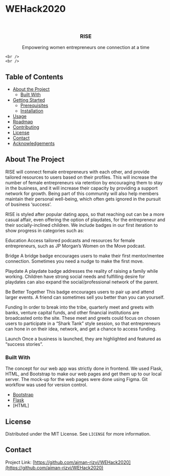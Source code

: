# WEHack2020


<!-- PROJECT SHIELDS -->
<!--
*** I'm using markdown "reference style" links for readability.
*** Reference links are enclosed in brackets [ ] instead of parentheses ( ).
*** See the bottom of this document for the declaration of the reference variables
*** for contributors-url, forks-url, etc. This is an optional, concise syntax you may use.
*** https://www.markdownguide.org/basic-syntax/#reference-style-links
-->




<!-- PROJECT LOGO -->
<br />
<p align="center">
  

  <h3 align="center">RISE</h3>

  <p align="center">
Empowering women entrepreneurs one connection at a time <br />
    
    <br />
    <br />
  </p>
</p>



<!-- TABLE OF CONTENTS -->
## Table of Contents

* [About the Project](#about-the-project)
  * [Built With](#built-with)
* [Getting Started](#getting-started)
  * [Prerequisites](#prerequisites)
  * [Installation](#installation)
* [Usage](#usage)
* [Roadmap](#roadmap)
* [Contributing](#contributing)
* [License](#license)
* [Contact](#contact)
* [Acknowledgements](#acknowledgements)



<!-- ABOUT THE PROJECT -->
## About The Project


RISE will connect female entrepreneurs with each other, and provide tailored resources to users based on their profiles. This will increase the number of female entrepreneurs via retention by encouraging them to stay in the business, and it will increase their capacity by providing a support network for growth. Being part of this community will also help members maintain their personal well-being, which often gets ignored in the pursuit of business ‘success’.

RISE is styled after popular dating apps, so that reaching out can be a more casual affair, even offering the option of playdates, for the entrepreneur and their socially-inclined children. We include badges in our first iteration to show progress in categories such as:

Education
Access tailored podcasts and resources for female entrepreneurs, such as JP Morgan’s Women on the Move podcast.

Bridge
A bridge badge encourages users to make their first mentor/mentee connection. Sometimes you need a nudge to make the first move.

Playdate
A playdate badge addresses the reality of raising a family while working. Children have strong social needs and fulfilling desire for playdates can also expand the social/professional network of the parent.

Be Better Together
This badge encourages users to pair up and attend larger events. A friend can sometimes sell you better than you can yourself.

Funding In order to break into the tribe, quarterly meet and greets with banks, venture capital funds, and other financial institutions are broadcasted onto the site. These meet and greets could focus on chosen users to participate in a “Shark Tank” style session, so that entrepreneurs can hone in on their idea, network, and get a chance to access funding.

Launch Once a business is launched, they are highlighted and featured as “success stories”.

### Built With


The concept for our web app was strictly done in frontend. We used Flask, HTML, and Bootstrap to make our web pages and get them up to our local server. The mock-up for the web pages were done using Figma. Git workflow was used for version control.
* [Bootstrap](https://getbootstrap.com)
* [Flask](https://flask.palletsprojects.com/en/1.1.x/)
* [HTML]





<!-- LICENSE -->
## License

Distributed under the MIT License. See `LICENSE` for more information.



<!-- CONTACT -->
## Contact



Project Link: [https://github.com/aiman-rizvi/WEHack2020](https://github.com/aiman-rizvi/WEHack2020)









